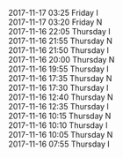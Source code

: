 2017-11-17 03:25 Friday  I  
2017-11-17 03:20 Friday  N  
2017-11-16 22:05 Thursday  I  
2017-11-16 21:55 Thursday  N  
2017-11-16 21:50 Thursday  I  
2017-11-16 20:00 Thursday  N  
2017-11-16 19:55 Thursday  I  
2017-11-16 17:35 Thursday  N  
2017-11-16 17:30 Thursday  I  
2017-11-16 12:40 Thursday  N  
2017-11-16 12:35 Thursday  I  
2017-11-16 10:15 Thursday  N  
2017-11-16 10:10 Thursday  I  
2017-11-16 10:05 Thursday  N  
2017-11-16 07:55 Thursday  I  
